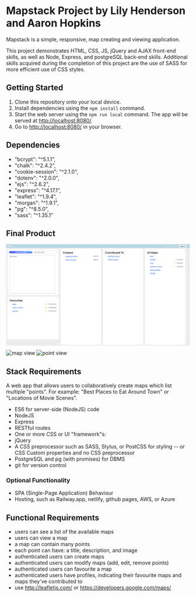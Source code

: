 # Mapstack Project by Lily Henderson and Aaron Hopkins

Mapstack is a simple, responsive, map creating and viewing application.

This project demonstrates HTML, CSS, JS, jQuery and AJAX front-end skills, as well as Node, Express, and postgreSQL back-end skills.  Additional skills acquired during the completion of this project are the use of SASS for more efficient use of CSS styles.

## Getting Started

1. Clone this repository onto your local device.
2. Install dependencies using the `npm install` command.
3. Start the web server using the `npm run local` command. The app will be served at <http://localhost:8080/>.
4. Go to <http://localhost:8080/> in your browser.

## Dependencies

- "bcrypt": "^5.1.1",
- "chalk": "^2.4.2",
- "cookie-session": "^2.1.0",
- "dotenv": "^2.0.0",
- "ejs": "^2.6.2",
- "express": "^4.17.1",
- "leaflet": "^1.9.4",
- "morgan": "^1.9.1",
- "pg": "^8.5.0",
- "sass": "^1.35.1"

## Final Product

![profile view](/screenshots/profile.png)
![map view](/screenshots/mapview.png)
![point view](/screenshots/pointview.png)

## Stack Requirements
A web app that allows users to collaboratively create maps which list multiple "points". For example: "Best Places to Eat Around Town" or "Locations of Movie Scenes".

- ES6 for server-side (NodeJS) code
- NodeJS
- Express
- RESTful routes
- One or more CSS or UI "framework"s:
- jQuery
- A CSS preprocessor such as SASS, Stylus, or PostCSS for styling -- or CSS Custom properties and no CSS preprocessor
- PostgreSQL and pg (with promises) for DBMS
- git for version control
### Optional Functionality
- SPA (Single-Page Application) Behaviour
- Hosting, such as Railway.app, netlify, github pages, AWS, or Azure

## Functional Requirements
- users can see a list of the available maps
- users can view a map
- a map can contain many points
- each point can have: a title, description, and image
- authenticated users can create maps
- authenticated users can modify maps (add, edit, remove points)
- authenticated users can favourite a map
- authenticated users have profiles, indicating their favourite maps and maps they've contributed to
- use http://leafletjs.com/ or https://developers.google.com/maps/
